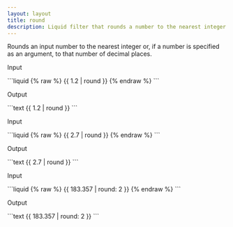 ```yaml
---
layout: layout
title: round
description: Liquid filter that rounds a number to the nearest integer.
---
```


Rounds an input number to the nearest integer or, if a number is specified as an argument, to that number of decimal places.

<p class="code-label">Input</p>
```liquid
{% raw %}
{{ 1.2 | round }}
{% endraw %}
```

<p class="code-label">Output</p>
```text
{{ 1.2 | round }}
```

<p class="code-label">Input</p>
```liquid
{% raw %}
{{ 2.7 | round }}
{% endraw %}
```

<p class="code-label">Output</p>
```text
{{ 2.7 | round }}
```

<p class="code-label">Input</p>
```liquid
{% raw %}
{{ 183.357 | round: 2 }}
{% endraw %}
```

<p class="code-label">Output</p>
```text
{{ 183.357 | round: 2 }}
```
